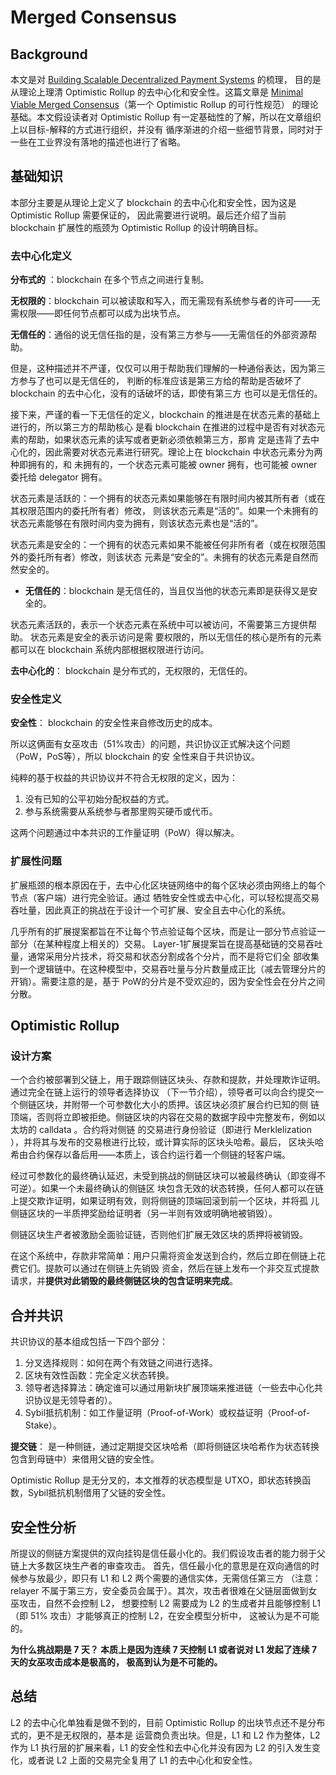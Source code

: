 # Merged Consensus

## Background

本文是对 [Building Scalable Decentralized Payment Systems](https://arxiv.org/pdf/1904.06441) 的梳理，
目的是从理论上理清 Optimistic Rollup 的去中心化和安全性。这篇文章是 [Minimal Viable Merged Consensus](https://ethresear.ch/t/minimal-viable-merged-consensus/5617)（第一个 Optimistic Rollup 的可行性规范）
的理论基础。本文假设读者对 Optimistic Rollup 有一定基础性的了解，所以在文章组织上以目标-解释的方式进行组织，并没有
循序渐进的介绍一些细节背景，同时对于一些在工业界没有落地的描述也进行了省略。

## 基础知识

本部分主要是从理论上定义了 blockchain 的去中心化和安全性，因为这是 Optimistic Rollup 需要保证的，
因此需要进行说明。最后还介绍了当前 blockchain 扩展性的瓶颈为 Optimistic Rollup 的设计明确目标。

### 去中心化定义

**分布式的** ：blockchain 在多个节点之间进行复制。

**无权限的**：blockchain 可以被读取和写入，而无需现有系统参与者的许可——无需权限——即任何节点都可以成为出块节点。

**无信任的**：通俗的说无信任指的是，没有第三方参与——无需信任的外部资源帮助。

但是，这种描述并不严谨，仅仅可以用于帮助我们理解的一种通俗表达，因为第三方参与了也可以是无信任的，
判断的标准应该是第三方给的帮助是否破坏了 blockchain 的去中心化，没有的话破坏的话，即使有第三方
也可以是无信任的。

接下来，严谨的看一下无信任的定义，blockchain 的推进是在状态元素的基础上进行的，所以第三方的帮助核心
是看 blockchain 在推进的过程中是否有对状态元素的帮助，如果状态元素的读写或者更新必须依赖第三方，那肯
定是违背了去中心化的，因此需要对状态元素进行研究。理论上在 blockchain 中状态元素分为两种即拥有的，和
未拥有的，一个状态元素可能被 owner 拥有，也可能被 owner 委托给 delegator 拥有。

状态元素是活跃的：一个拥有的状态元素如果能够在有限时间内被其所有者（或在其权限范围内的委托所有者）修改，
则该状态元素是“活的”。如果一个未拥有的状态元素能够在有限时间内变为拥有，则该状态元素也是“活的”。

状态元素是安全的：一个拥有的状态元素如果不能被任何非所有者（或在权限范围外的委托所有者）修改，则该状态
元素是“安全的”。未拥有的状态元素是自然而然安全的。

* **无信任的**：blockchain 是无信任的，当且仅当他的状态元素即是获得又是安全的。


状态元素活跃的，表示一个状态元素在系统中可以被访问，不需要第三方提供帮助。 状态元素是安全的表示访问是需
要权限的，所以无信任的核心是所有的元素都可以在 blockchain 系统内部根据权限进行访问。

**去中心化的**： blockchain 是分布式的，无权限的，无信任的。

### 安全性定义

**安全性**： blockchain 的安全性来自修改历史的成本。

所以这俩面有女巫攻击（51%攻击）的问题，共识协议正式解决这个问题（PoW，PoS等），所以 blockchain 的安
全性来自于共识协议。

纯粹的基于权益的共识协议并不符合无权限的定义，因为： 
1. 没有已知的公平初始分配权益的方式。
2. 参与系统需要从系统参与者那里购买硬币或代币。

这两个问题通过中本共识的工作量证明（PoW）得以解决。

### 扩展性问题

扩展瓶颈的根本原因在于，去中心化区块链网络中的每个区块必须由网络上的每个节点（客户端）进行完全验证。通过
牺牲安全性或去中心化，可以轻松提高交易吞吐量，因此真正的挑战在于设计一个可扩展、安全且去中心化的系统。

几乎所有的扩展提案都旨在不让每个节点验证每个区块，而是让一部分节点验证一部分（在某种程度上相关的）交易。
Layer-1扩展提案旨在提高基础链的交易吞吐量，通常采用分片技术，将交易和状态分割成各个分片，而不是将它们全
部收集到一个逻辑链中。在这种模型中，交易吞吐量与分片数量成正比（减去管理分片的开销）。需要注意的是，基于
PoW的分片是不受欢迎的，因为安全性会在分片之间分散。

## Optimistic Rollup
### 设计方案
一个合约被部署到父链上，用于跟踪侧链区块头、存款和提款，并处理欺诈证明。通过完全在链上运行的领导者选择协议
（下一节介绍），领导者可以向合约提交一个侧链区块，并附带一个可参数化大小的质押。该区块必须扩展合约已知的侧
链顶端，否则将立即被拒绝。侧链区块的内容在交易的数据字段中完整发布，例如以太坊的 calldata 。合约将对侧链
的交易进行身份验证（即进行 Merklelization ），并将其与发布的交易根进行比较，或计算实际的区块头哈希。最后，
区块头哈希由合约保存以备后用——本质上，该合约运行着一个侧链的轻客户端。

经过可参数化的最终确认延迟，未受到挑战的侧链区块可以被最终确认（即变得不可逆）。如果一个未最终确认的侧链区
块包含无效的状态转换，任何人都可以在链上提交欺诈证明，如果证明有效，则将侧链的顶端回滚到前一个区块，并将孤
儿侧链区块的一半质押奖励给证明者（另一半则有效或明确地被销毁）。

侧链区块生产者被激励全面验证链，否则他们扩展无效区块的质押将被销毁。

在这个系统中，存款非常简单：用户只需将资金发送到合约，然后立即在侧链上花费它们。提款可以通过在侧链上先销毁
资金，然后在链上发布一个非交互式提款请求，并**提供对此销毁的最终侧链区块的包含证明来完成**。

## 合并共识
共识协议的基本组成包括一下四个部分：
1. 分叉选择规则：如何在两个有效链之间进行选择。 
2. 区块有效性函数：完全定义状态转换。 
3. 领导者选择算法：确定谁可以通过用新块扩展顶端来推进链（一些去中心化共识协议是无领导者的）。 
4. Sybil抵抗机制：如工作量证明（Proof-of-Work）或权益证明（Proof-of-Stake）。

**提交链**： 是一种侧链，通过定期提交区块哈希（即将侧链区块哈希作为状态转换包含到母链中）来借用父链的安全性。

Optimistic Rollup 是无分叉的，本文推荐的状态模型是 UTXO，即状态转换函数，Sybil抵抗机制借用了父链的安全性。

## 安全性分析
所提议的侧链方案提供的双向挂钩是信任最小化的。我们假设攻击者的能力弱于父链上大多数区块生产者的审查攻击。
首先，信任最小化的意思是在双向通信的时候参与放最少，即只有 L1 和 L2 两个需要的通信实体，无需信任第三方
（注意：relayer 不属于第三方，安全委员会属于）。其次，攻击者很难在父链层面做到女巫攻击，自然不会控制 L2，
想要控制 L2 需要成为 L2 的生成者并且能够控制 L1（即 51% 攻击）才能够真正的控制 L2，在安全模型分析中，
这被认为是不可能的。

**为什么挑战期是 7 天？ 本质上是因为连续 7 天控制 L1 或者说对 L1 发起了连续 7 天的女巫攻击成本是极高的，
极高到认为是不可能的。**

## 总结
L2 的去中心化单独看是做不到的，目前 Optimistic Rollup 的出块节点还不是分布式的，更不是无权限的，基本是
运营商负责出块。但是，L1 和 L2 作为整体，L2 作为 L1 执行层的扩展来看，L1 的安全性和去中心化并没有因为 L2
的引入发生变化，或者说 L2 上面的交易完全复用了 L1 的去中心化和安全性。